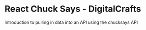 # React Chuck Says - DigitalCrafts

Introduction to pulling in data into an API using the chucksays API
